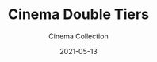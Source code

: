 ---
subtitle: "Cinema Collection"
image_secondary: "img/7091d752ca7e3cb446773b6a36a02c5c20e6e6ff-2400x1200.png"
description: "The%20Cinema%20Chandelier%20makes%20a%20bold%20statement%20with%20minimal%20effort%2C%20featuring%20a%20simple%20circular%20frame%20in%20a%20rich%20metal%20or%20powder%20coated%20finish%20embellished%20by%20the%20warm%20glow%20of%20opal%20glass%20fixtures.%20Evocative%20of%20Old%20Hollywood%u2019s%20charm%2C%20Cinema%u2019s%20theatrical%20features%20are%20customizable%20to%20various%20compositions."
category: "Chandeliers"
designer: "Rbw"
tags: 
  - "Chandeliers"
title: "Cinema Double Tiers"
href: "https://rbw.com/products/cinema-64/1212-pc31-27-120_tm_dex"
image_primary: "img/C64_default.jpg"
manufacturer: "Rich Brilliant Willing"
slug: "/manufacturers/rbw/chandeliers/rbw-cinema-double-tiers"
date: "2021-05-13"
---